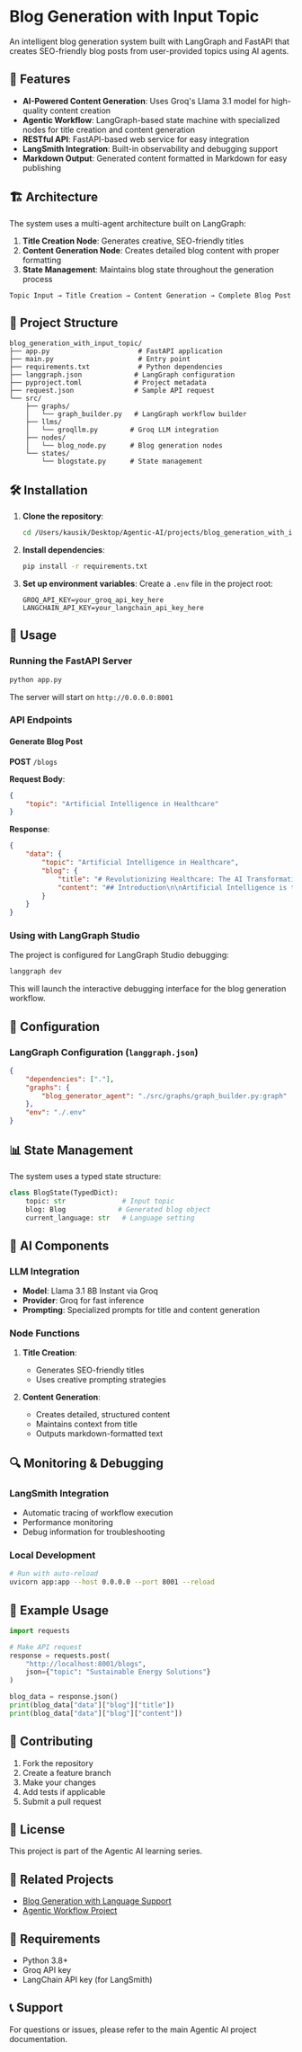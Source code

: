 # Blog Generation with Input Topic

An intelligent blog generation system built with LangGraph and FastAPI that creates SEO-friendly blog posts from user-provided topics using AI agents.

## 🚀 Features

- **AI-Powered Content Generation**: Uses Groq's Llama 3.1 model for high-quality content creation
- **Agentic Workflow**: LangGraph-based state machine with specialized nodes for title creation and content generation
- **RESTful API**: FastAPI-based web service for easy integration
- **LangSmith Integration**: Built-in observability and debugging support
- **Markdown Output**: Generated content formatted in Markdown for easy publishing

## 🏗️ Architecture

The system uses a multi-agent architecture built on LangGraph:

1. **Title Creation Node**: Generates creative, SEO-friendly titles
2. **Content Generation Node**: Creates detailed blog content with proper formatting
3. **State Management**: Maintains blog state throughout the generation process

```
Topic Input → Title Creation → Content Generation → Complete Blog Post
```

## 📁 Project Structure

```
blog_generation_with_input_topic/
├── app.py                      # FastAPI application
├── main.py                     # Entry point
├── requirements.txt            # Python dependencies
├── langgraph.json             # LangGraph configuration
├── pyproject.toml             # Project metadata
├── request.json               # Sample API request
└── src/
    ├── graphs/
    │   └── graph_builder.py   # LangGraph workflow builder
    ├── llms/
    │   └── groqllm.py        # Groq LLM integration
    ├── nodes/
    │   └── blog_node.py      # Blog generation nodes
    └── states/
        └── blogstate.py      # State management
```

## 🛠️ Installation

1. **Clone the repository**:
   ```bash
   cd /Users/kausik/Desktop/Agentic-AI/projects/blog_generation_with_input_topic
   ```

2. **Install dependencies**:
   ```bash
   pip install -r requirements.txt
   ```

3. **Set up environment variables**:
   Create a `.env` file in the project root:
   ```env
   GROQ_API_KEY=your_groq_api_key_here
   LANGCHAIN_API_KEY=your_langchain_api_key_here
   ```

## 🚀 Usage

### Running the FastAPI Server

```bash
python app.py
```

The server will start on `http://0.0.0.0:8001`

### API Endpoints

#### Generate Blog Post

**POST** `/blogs`

**Request Body**:
```json
{
    "topic": "Artificial Intelligence in Healthcare"
}
```

**Response**:
```json
{
    "data": {
        "topic": "Artificial Intelligence in Healthcare",
        "blog": {
            "title": "# Revolutionizing Healthcare: The AI Transformation",
            "content": "## Introduction\n\nArtificial Intelligence is transforming healthcare...\n\n## Key Applications\n\n..."
        }
    }
}
```

### Using with LangGraph Studio

The project is configured for LangGraph Studio debugging:

```bash
langgraph dev
```

This will launch the interactive debugging interface for the blog generation workflow.

## 🔧 Configuration

### LangGraph Configuration (`langgraph.json`)

```json
{
    "dependencies": ["."],
    "graphs": {
        "blog_generator_agent": "./src/graphs/graph_builder.py:graph"
    },
    "env": "./.env"
}
```

## 📊 State Management

The system uses a typed state structure:

```python
class BlogState(TypedDict):
    topic: str              # Input topic
    blog: Blog             # Generated blog object
    current_language: str   # Language setting
```

## 🧠 AI Components

### LLM Integration
- **Model**: Llama 3.1 8B Instant via Groq
- **Provider**: Groq for fast inference
- **Prompting**: Specialized prompts for title and content generation

### Node Functions

1. **Title Creation**: 
   - Generates SEO-friendly titles
   - Uses creative prompting strategies

2. **Content Generation**:
   - Creates detailed, structured content
   - Maintains context from title
   - Outputs markdown-formatted text

## 🔍 Monitoring & Debugging

### LangSmith Integration
- Automatic tracing of workflow execution
- Performance monitoring
- Debug information for troubleshooting

### Local Development
```bash
# Run with auto-reload
uvicorn app:app --host 0.0.0.0 --port 8001 --reload
```

## 📝 Example Usage

```python
import requests

# Make API request
response = requests.post(
    "http://localhost:8001/blogs",
    json={"topic": "Sustainable Energy Solutions"}
)

blog_data = response.json()
print(blog_data["data"]["blog"]["title"])
print(blog_data["data"]["blog"]["content"])
```

## 🤝 Contributing

1. Fork the repository
2. Create a feature branch
3. Make your changes
4. Add tests if applicable
5. Submit a pull request

## 📄 License

This project is part of the Agentic AI learning series.

## 🔗 Related Projects

- [Blog Generation with Language Support](../blog_generation_with_input_topic_and_language/)
- [Agentic Workflow Project](../../3-langgraph/Agentic-workflow-project/)

## 🚨 Requirements

- Python 3.8+
- Groq API key
- LangChain API key (for LangSmith)

## 📞 Support

For questions or issues, please refer to the main Agentic AI project documentation.